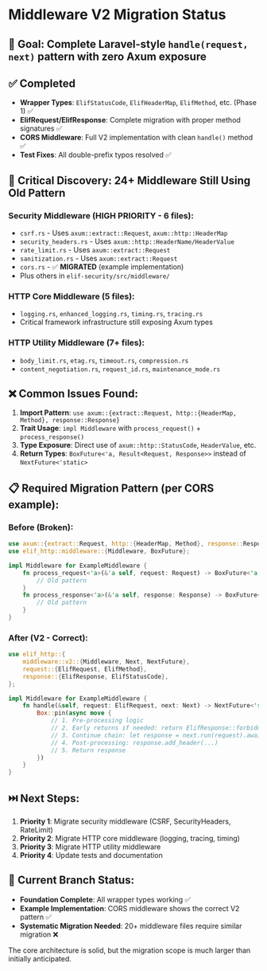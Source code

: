 # Middleware V2 Migration Status

## 🎯 **Goal**: Complete Laravel-style `handle(request, next)` pattern with zero Axum exposure

## ✅ **Completed**
- **Wrapper Types**: `ElifStatusCode`, `ElifHeaderMap`, `ElifMethod`, etc. (Phase 1) ✅
- **ElifRequest/ElifResponse**: Complete migration with proper method signatures ✅  
- **CORS Middleware**: Full V2 implementation with clean `handle()` method ✅
- **Test Fixes**: All double-prefix typos resolved ✅

## 🚨 **Critical Discovery**: 24+ Middleware Still Using Old Pattern

### **Security Middleware** (HIGH PRIORITY - 6 files):
- `csrf.rs` - Uses `axum::extract::Request`, `axum::http::HeaderMap`
- `security_headers.rs` - Uses `axum::http::HeaderName/HeaderValue`
- `rate_limit.rs` - Uses `axum::extract::Request` 
- `sanitization.rs` - Uses `axum::extract::Request`
- `cors.rs` - ✅ **MIGRATED** (example implementation)
- Plus others in `elif-security/src/middleware/`

### **HTTP Core Middleware** (5 files):
- `logging.rs`, `enhanced_logging.rs`, `timing.rs`, `tracing.rs`
- Critical framework infrastructure still exposing Axum types

### **HTTP Utility Middleware** (7+ files):
- `body_limit.rs`, `etag.rs`, `timeout.rs`, `compression.rs`
- `content_negotiation.rs`, `request_id.rs`, `maintenance_mode.rs`

## ❌ **Common Issues Found**:
1. **Import Pattern**: `use axum::{extract::Request, http::{HeaderMap, Method}, response::Response}`
2. **Trait Usage**: `impl Middleware` with `process_request()` + `process_response()`
3. **Type Exposure**: Direct use of `axum::http::StatusCode`, `HeaderValue`, etc.
4. **Return Types**: `BoxFuture<'a, Result<Request, Response>>` instead of `NextFuture<'static>`

## 📋 **Required Migration Pattern** (per CORS example):

### Before (Broken):
```rust
use axum::{extract::Request, http::{HeaderMap, Method}, response::Response};
use elif_http::middleware::{Middleware, BoxFuture};

impl Middleware for ExampleMiddleware {
    fn process_request<'a>(&'a self, request: Request) -> BoxFuture<'a, Result<Request, Response>> {
        // Old pattern
    }
    fn process_response<'a>(&'a self, response: Response) -> BoxFuture<'a, Response> {
        // Old pattern  
    }
}
```

### After (V2 - Correct):
```rust
use elif_http::{
    middleware::v2::{Middleware, Next, NextFuture},
    request::{ElifRequest, ElifMethod}, 
    response::{ElifResponse, ElifStatusCode},
};

impl Middleware for ExampleMiddleware {
    fn handle(&self, request: ElifRequest, next: Next) -> NextFuture<'static> {
        Box::pin(async move {
            // 1. Pre-processing logic
            // 2. Early returns if needed: return ElifResponse::forbidden()
            // 3. Continue chain: let response = next.run(request).await;
            // 4. Post-processing: response.add_header(...)
            // 5. Return response
        })
    }
}
```

## ⏭️ **Next Steps**:
1. **Priority 1**: Migrate security middleware (CSRF, SecurityHeaders, RateLimit)  
2. **Priority 2**: Migrate HTTP core middleware (logging, tracing, timing)
3. **Priority 3**: Migrate HTTP utility middleware
4. **Priority 4**: Update tests and documentation

## 🚧 **Current Branch Status**:
- **Foundation Complete**: All wrapper types working ✅
- **Example Implementation**: CORS middleware shows the correct V2 pattern ✅
- **Systematic Migration Needed**: 20+ middleware files require similar migration ❌

The core architecture is solid, but the migration scope is much larger than initially anticipated.